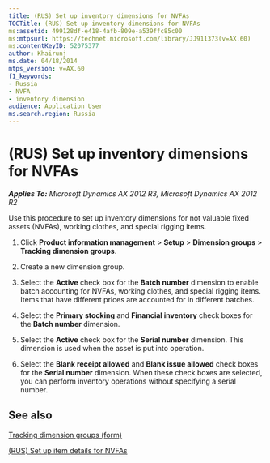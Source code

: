 ```yaml
---
title: (RUS) Set up inventory dimensions for NVFAs
TOCTitle: (RUS) Set up inventory dimensions for NVFAs
ms:assetid: 499128df-e418-4afb-809e-a539ffc85c00
ms:mtpsurl: https://technet.microsoft.com/library/JJ911373(v=AX.60)
ms:contentKeyID: 52075377
author: Khairunj
ms.date: 04/18/2014
mtps_version: v=AX.60
f1_keywords:
- Russia
- NVFA
- inventory dimension
audience: Application User
ms.search.region: Russia
---
```


# (RUS) Set up inventory dimensions for NVFAs 


_**Applies To:** Microsoft Dynamics AX 2012 R3, Microsoft Dynamics AX 2012 R2_

Use this procedure to set up inventory dimensions for not valuable fixed assets (NVFAs), working clothes, and special rigging items.

1.  Click **Product information management** \> **Setup** \> **Dimension groups** \> **Tracking dimension groups**.

2.  Create a new dimension group.

3.  Select the **Active** check box for the **Batch number** dimension to enable batch accounting for NVFAs, working clothes, and special rigging items. Items that have different prices are accounted for in different batches.

4.  Select the **Primary stocking** and **Financial inventory** check boxes for the **Batch number** dimension.

5.  Select the **Active** check box for the **Serial number** dimension. This dimension is used when the asset is put into operation.

6.  Select the **Blank receipt allowed** and **Blank issue allowed** check boxes for the **Serial number** dimension. When these check boxes are selected, you can perform inventory operations without specifying a serial number.

## See also

[Tracking dimension groups (form)](https://technet.microsoft.com/library/hh209465\(v=ax.60\))

[(RUS) Set up item details for NVFAs](rus-set-up-item-details-for-nvfas.md)

  


